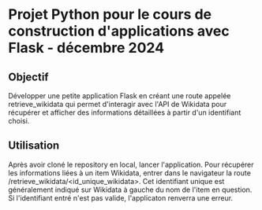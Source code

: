 # Projet Python pour le cours de construction d'applications avec Flask - décembre 2024
## Objectif
Développer une petite application Flask en créant une route appelée retrieve_wikidata qui permet d'interagir avec l'API de Wikidata pour récupérer et afficher des informations détaillées à partir d'un identifiant choisi.
## Utilisation
Après avoir cloné le repository en local, lancer l'application. Pour récupérer les informations liées à un item Wikidata, entrer dans le navigateur la route /retrieve_wikidata/<id_unique_wikidata>. Cet identifiant unique est généralement indiqué sur Wikidata à gauche du nom de l'item en question. Si l'identifiant entré n'est pas valide, l'applicaton renverra une erreur. 
